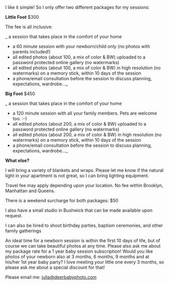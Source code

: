 I like it simple! So I only offer two different packages for my sessions:

**Little Foot** $300

The fee is all inclusive:

_ a session that takes place in the comfort of your home
- a 60 minute session with your newborn/child only (no photos with parents included!)
- all edited photos (about 100, a mix of color & BW) uploaded to a password protected online gallery (no watermarks)
- all edited photos (about 100, a mix of color & BW) in high resolution (no watermarks) on a memory stick, within 10 days of the session
- a phone/email consultation before the session to discuss planning, expectations, wardrobe..._


**Big Foot** $450

_ a session that takes place in the comfort of your home
- a 120 minute session with all your family members. Pets are welcome too. :-)
- all edited photos (about 200, a mix of color & BW) uploaded to a password protected online gallery (no watermarks)
- all edited photos (about 200, a mix of color & BW) in high resolution (no watermarks) on a memory stick, within 10 days of the session
- a phone/email consultation before the session to discuss planning, expectations, wardrobe..._


**What else?**

I will bring a variety of blankets and wraps. Please let me know if the natural light in your apartment is not great, so I can bring lighting equipment. 

Travel fee may apply depending upon your location.
No fee within Brooklyn, Manhattan and Queens.

There is a weekend surcharge for both packages: $50
 
I also have a small studio in Bushwick that can be made available upon
request. 

I can also be hired to shoot birthday parties, baptism ceremonies, and
other family gatherings

An ideal time for a newborn session is within the first 10 days of life, but of course we can take beautiful photos at any time. Please also ask me about my package rate for a 1 year baby session subscription! Would you like photos of your newborn also at 3 months, 6 months, 9 months and at his/her 1st year baby party? I love meeting your little one every 3 months, so please ask me about a special discount for that!
 
Please email me: [julia@deerbabyphoto.com](mailto:julia@deerbabyphoto.com)

